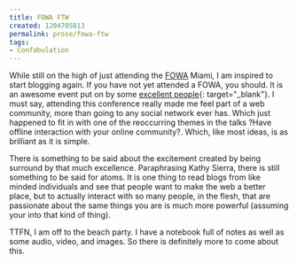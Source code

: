 ```yaml
---
title: FOWA FTW
created: 1204705813
permalink: prose/fowa-ftw
tags:
- Confabulation
---
```


While still on the high of just attending the [FOWA](http://www.futureofwebapps.com/2008/miami/ "Future Of Web Apps") Miami, I am inspired to start blogging again. If you have not yet attended a FOWA, you should. It is an awesome event put on by some [excellent people](http://carsonified.com/ "Carsonified"){: target="_blank"}. I must say, attending this conference really made me feel part of a web community, more than going to any social network ever has. Which just happened to fit in with one of the reoccurring themes in the talks ?Have offline interaction with your online community?. Which, like most ideas, is as brilliant as it is simple.

There is something to be said about the excitement created by being surround by that much excellence. Paraphrasing Kathy Sierra, there is still something to be said for atoms. It is one thing to read blogs from like minded individuals and see that people want to make the web a better place, but to actually interact with so many people, in the flesh, that are passionate about the same things you are is much more powerful (assuming your into that kind of thing).

TTFN, I am off to the beach party. I have a notebook full of notes as well as some audio, video, and images. So there is definitely more to come about this.
